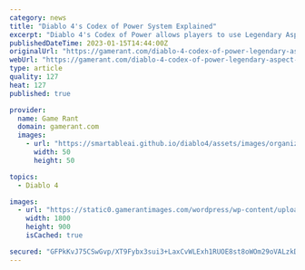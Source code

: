 ```yaml
---
category: news
title: "Diablo 4's Codex of Power System Explained"
excerpt: "Diablo 4's Codex of Power allows players to use Legendary Aspects and Powers to substantially improve their gear and builds. To obtain these Legendary Aspects, players must first complete specific ..."
publishedDateTime: 2023-01-15T14:44:00Z
originalUrl: "https://gamerant.com/diablo-4-codex-of-power-legendary-aspect-gear-build-customization/"
webUrl: "https://gamerant.com/diablo-4-codex-of-power-legendary-aspect-gear-build-customization/"
type: article
quality: 127
heat: 127
published: true

provider:
  name: Game Rant
  domain: gamerant.com
  images:
    - url: "https://smartableai.github.io/diablo4/assets/images/organizations/gamerant.com-50x50.jpg"
      width: 50
      height: 50

topics:
  - Diablo 4

images:
  - url: "https://static0.gamerantimages.com/wordpress/wp-content/uploads/2023/01/diablo-4-codex-of-power-v2.jpg"
    width: 1800
    height: 900
    isCached: true

secured: "GFPkKvJ75CSwGvp/XT9Fybx3sui3+LaxCvWLExh1RUOE8st8oWOm29oVALzkDWVdifZX5S9ANDAHpTpZVIzcVF/cUmkwVtwOvk+MWyVhFmPdJso91mEZlCAJOr/rfN1/rm+0HmPe1MQEkaPvJGjEJltMXhpAj8ps2FiASoLb+9CmfqZQgzVuHJWfMcMJwgVbCNUedCZ9GScKWf1JIfuZING2iRI/bh2QKfekdWQVUZun1HWYADNanWXhDBA+YE/Xip/WF0wP0WHlMe+pyLQ6mko/U3Y7TVP35HZ+kUixtT1A3U4Moau2xPTORKGYj9uS4+HR3iRUDs37ueT2icbdKwpa5rTdzDI4NdqiAfjWXC8=;9fKloOkpoO4lzuU5qz6u4g=="
---
```


